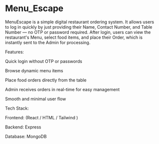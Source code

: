 # Menu_Escape
MenuEscape is a simple digital restaurant ordering system.
It allows users to log in quickly by just providing their Name, Contact Number, and Table Number — no OTP or password required.
After login, users can view the restaurant's Menu, select food items, and place their Order, which is instantly sent to the Admin for processing.

Features:

Quick login without OTP or passwords

Browse dynamic menu items

Place food orders directly from the table

Admin receives orders in real-time for easy management

Smooth and minimal user flow

Tech Stack:

Frontend: (React / HTML / Tailwind )

Backend: Express

Database: MongoDB


